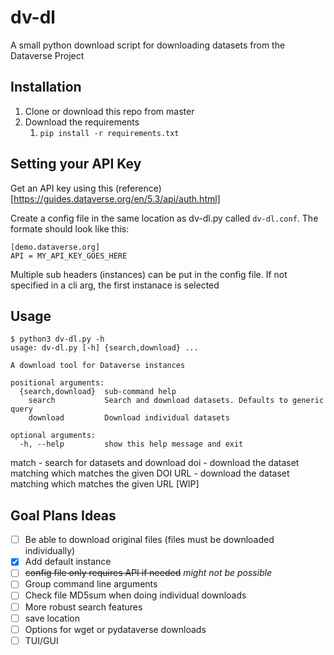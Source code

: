 # dv-dl
A small python download script for downloading datasets from the Dataverse Project

## Installation

1. Clone or download this repo from master
2. Download the requirements
   1. `pip install -r requirements.txt`

## Setting your API Key

Get an API key using this (reference)[https://guides.dataverse.org/en/5.3/api/auth.html]

Create a config file in the same location as dv-dl.py called `dv-dl.conf`. The formate should look like this:

```
[demo.dataverse.org]
API = MY_API_KEY_GOES_HERE
```

Multiple sub headers (instances) can be put in the config file. If not specified in a cli arg, the first instanace is selected

## Usage

```
$ python3 dv-dl.py -h
usage: dv-dl.py [-h] {search,download} ...

A download tool for Dataverse instances

positional arguments:
  {search,download}  sub-command help
    search           Search and download datasets. Defaults to generic query
    download         Download individual datasets

optional arguments:
  -h, --help         show this help message and exit
```

match - search for datasets and download
doi - download the dataset matching which matches the given DOI
URL -  download the dataset matching which matches the given URL [WIP]

## Goal Plans Ideas

- [ ] Be able to download original files (files must be downloaded individually)
- [X] Add default instance
- [ ] ~~config file only requires API if needed~~ *might not be possible*
- [ ] Group command line arguments
- [ ] Check file MD5sum when doing individual downloads
- [ ] More robust search features
- [ ] save location
- [ ] Options for wget or pydataverse downloads
- [ ] TUI/GUI
